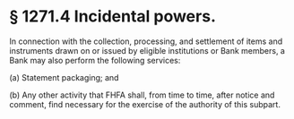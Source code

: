 # § 1271.4   Incidental powers.

In connection with the collection, processing, and settlement of items and instruments drawn on or issued by eligible institutions or Bank members, a Bank may also perform the following services:


(a) Statement packaging; and


(b) Any other activity that FHFA shall, from time to time, after notice and comment, find necessary for the exercise of the authority of this subpart.




